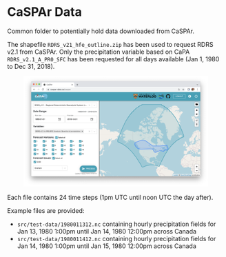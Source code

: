 # CaSPAr Data

Common folder to potentially hold data downloaded from CaSPAr.

The shapefile ``RDRS_v21_hfe_outline.zip`` has been used to request
RDRS v2.1 from CaSPAr. Only the precipitation variable based on CaPA
``RDRS_v2.1_A_PR0_SFC`` has been requested for all days available (Jan
1, 1980 to Dec 31, 2018).

<p align="center">
   <img src="https://github.com/julemai/nrcan-hfe/blob/main/doc/figures/caspar-request-hfe.png" width="85%" />
</p>

Each file contains 24 time steps (1pm UTC until noon UTC the day after).

Example files are provided:
* ``src/test-data/1980011312.nc`` containing hourly precipitation
  fields for Jan 13, 1980 1:00pm until Jan 14, 1980 12:00pm across Canada
* ``src/test-data/1980011412.nc`` containing hourly precipitation
  fields for Jan 14, 1980 1:00pm until Jan 15, 1980 12:00pm across Canada
